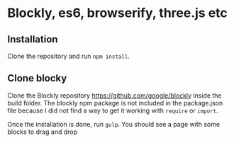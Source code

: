 # Blockly, es6, browserify, three.js etc

## Installation
Clone the repository and run `npm install`.

## Clone blocky
Clone the Blockly repository https://github.com/google/blockly inside the build folder. The blockly npm package is not included in the package.json file because I did not find a way to get it working with `require` or `import`.

Once the installation is done, run `gulp`. You should see a page with some blocks to drag and drop
